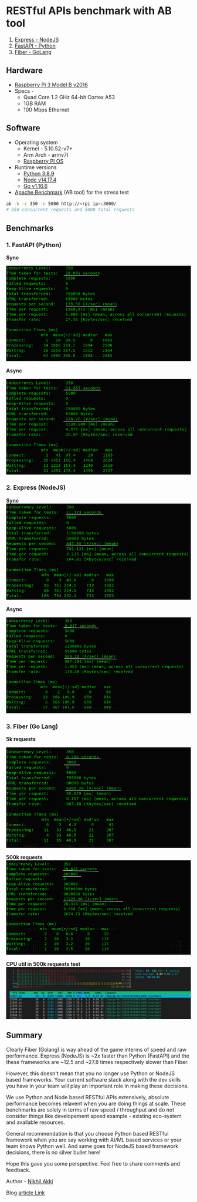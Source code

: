 # RESTful APIs benchmark with AB tool

1. [Express - NodeJS](https://github.com/nikhilakki/benchmark-rest-frameworks/tree/main/rest-express-nodejs)
1. [FastAPI - Python](https://github.com/nikhilakki/benchmark-rest-frameworks/tree/main/rest-fastapi-python)
1. [Fiber - GoLang](https://github.com/nikhilakki/benchmark-rest-frameworks/tree/main/rest-fiber-golang)

## Hardware

- [Raspberry Pi 3 Model B v2016](https://en.wikipedia.org/wiki/Raspberry_Pi)
- Specs -
    - Quad Core 1.2 GHz 64-bit Cortex A53
    - 1GB RAM
    - 100 Mbps Ethernet

## Software 

- Operating system
    - Kernel - 5.10.52-v7+
    - Arm Arch - armv7l 
    - [Raspberry PI OS](https://www.raspberrypi.org/software/operating-systems/#raspberry-pi-os-32-bit)
- Runtime versions
    - [Python 3.8.9](https://www.python.org/downloads/%20)
    - [Node v14.17.4](https://nodejs.org/en/download/)
    - [Go v1.16.6](https://golang.org/dl/)
- [Apache Benchmark](https://httpd.apache.org/docs/2.4/programs/ab.html) (AB tool) for the stress test

```bash
ab -k -c 350 -n 5000 http://<rpi ip>:3000/
# 350 concurrent requests and 5000 total requests
```


## Benchmarks

### 1. FastAPI (Python)

**Sync**

![FastAPI Sync](public/fastapi-bench-sync.png)

**Async**

![FastAPI Async](public/fastapi-bench-async.png)

### 2. Express (NodeJS)

**Sync**
![Express Sync](public/express-bench-sync.png)

**Async**

![Express Sync](public/express-bench-async.png)

### 3. Fiber (Go Lang)

**5k requests**

![fiber 5k](public/fiber-bench.png)

**500k requests**
![fiber 500k](public/fiber-bench-500k-requests.png)

**CPU util in 500k requests test**
![fiber cpu util](public/fiber-bench-500k+.png)


## Summary

Clearly Fiber (Golang) is way ahead of the game interms of speed and raw performance. Express (NodeJS) is ~2x faster than Python (FastAPI) and the these frameworks are ~12.5 and ~27.8 times respectively slower than Fiber. 

However, this doesn't mean that you no longer use Python or NodeJS based frameworks. Your current software stack along with the dev skills you have in your team will play an important role in making these decisions. 

We use Python and Node based RESTful APIs extensively, absolute performance becomes relavent when you are doing things at scale. These benchmarks are solely in terms of raw speed / throughput and do not consider things like developement speed example - existing eco-system and available resources. 

General recommendation is that you choose Python based RESTful framework when you are say working with AI/ML based services or your team knows Python well. And same goes for NodeJS based framework decisions, there is no silver bullet here!

Hope this gave you some perspective. Feel free to share comments and feedback.

Author - [Nikhil Akki](http://nikhilakki.in)

Blog [article Link](gochronicles.com/benchmark-restful-apis/)
